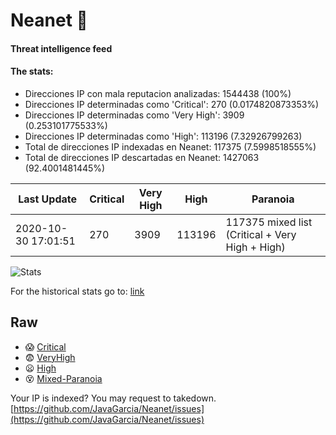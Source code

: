 # Neanet :hocho:
#### Threat intelligence feed
#### The stats:

- Direcciones IP con mala reputacion analizadas: 1544438 (100%)
- Direcciones IP determinadas como 'Critical':  270 (0.0174820873353%)
- Direcciones IP determinadas como 'Very High':  3909 (0.253101775533%)
- Direcciones IP determinadas como 'High':  113196 (7.32926799263)
- Total de direcciones IP indexadas en Neanet:  117375 (7.5998518555%)
- Total de direcciones IP descartadas en Neanet:  1427063 (92.4001481445%)

| Last Update | Critical | Very High | High | Paranoia |
| --- | --- | --- | --- | --- |
| 2020-10-30 17:01:51 | 270 | 3909 | 113196 | 117375 mixed list (Critical + Very High + High)|

![Stats](https://docs.google.com/spreadsheets/d/e/2PACX-1vSnaNMIXVabIpDJjufMlzH7poXnshF3mgd8Is1g9ytUEzVsP5my4Trn8f-xkoLLQ38xpL3HtmUexLo6/pubchart?oid=501124687&format=image)

For the historical stats go to: [link](/stats.csv)
## Raw
- :scream: [Critical](https://raw.githubusercontent.com/JavaGarcia/Neanet/master/blacklists/neanet_critical.txt)
- :fearful: [VeryHigh](https://raw.githubusercontent.com/JavaGarcia/Neanet/master/blacklists/neanet_veryHigh.txtt)
- :frowning: [High](https://raw.githubusercontent.com/JavaGarcia/Neanet/master/blacklists/neanet_high.txt)
- :dizzy_face: [Mixed-Paranoia](https://raw.githubusercontent.com/JavaGarcia/Neanet/master/blacklists/neanet_all.txt)


Your IP is indexed? You may request to takedown. [https://github.com/JavaGarcia/Neanet/issues](https://github.com/JavaGarcia/Neanet/issues)





















































































































































































































































































































































































































































































































































































































































































































































































































































































































































































































































































































































































































































































































































































































































































































































































































































































































































































































































